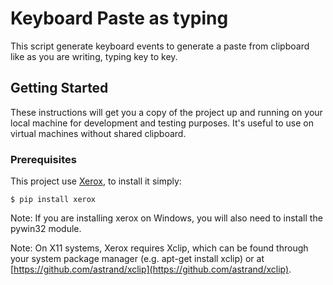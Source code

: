 # Keyboard Paste as typing

This script generate keyboard events to generate a paste from clipboard like as you are writing, typing key to key.

## Getting Started

These instructions will get you a copy of the project up and running on your local machine for development and testing purposes. It's useful to use on virtual machines without shared clipboard.

### Prerequisites

This project use [Xerox](https://github.com/kennethreitz/xeroxlibrary), to install it simply:

```
$ pip install xerox
```
Note: If you are installing xerox on Windows, you will also need to install the pywin32 module.

Note: On X11 systems, Xerox requires Xclip, which can be found through your system package manager (e.g. apt-get install xclip) or at [https://github.com/astrand/xclip](https://github.com/astrand/xclip).